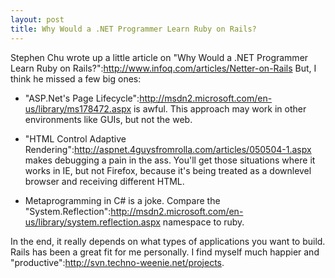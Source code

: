 ```yaml
--- 
layout: post
title: Why Would a .NET Programmer Learn Ruby on Rails?
---
```

Stephen Chu wrote up a little article on "Why Would a .NET Programmer Learn Ruby on Rails?":http://www.infoq.com/articles/Netter-on-Rails  But, I think he missed a few big ones:

* "ASP.Net's Page Lifecycle":http://msdn2.microsoft.com/en-us/library/ms178472.aspx is awful.  This approach may work in other environments like GUIs, but not the web.  

* "HTML Control Adaptive Rendering":http://aspnet.4guysfromrolla.com/articles/050504-1.aspx makes debugging a pain in the ass.  You'll get those situations where it works in IE, but not Firefox, because it's being treated as a downlevel browser and receiving different HTML.

* Metaprogramming in C# is a joke.  Compare the "System.Reflection":http://msdn2.microsoft.com/en-us/library/system.reflection.aspx namespace to ruby.

In the end, it really depends on what types of applications you want to build.  Rails has been a great fit for me personally.  I find myself much happier and "productive":http://svn.techno-weenie.net/projects.
